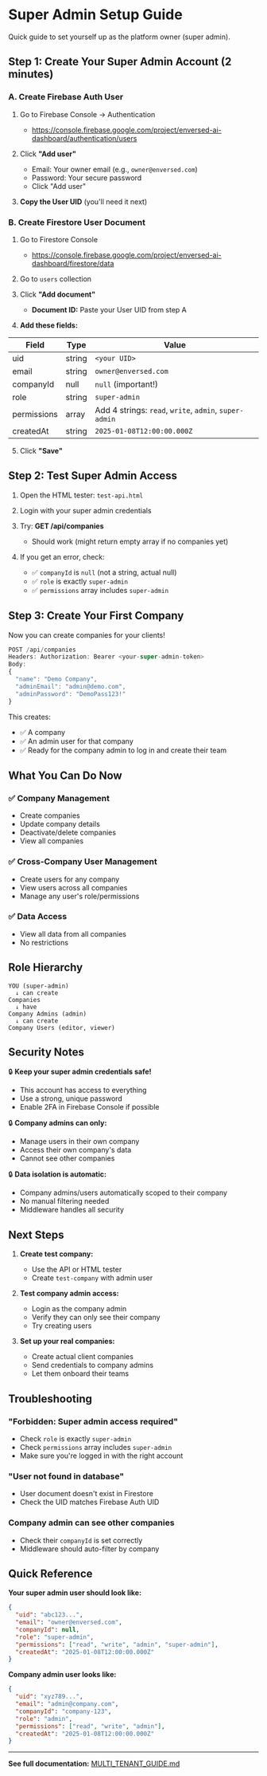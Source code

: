 # Super Admin Setup Guide

Quick guide to set yourself up as the platform owner (super admin).

## Step 1: Create Your Super Admin Account (2 minutes)

### A. Create Firebase Auth User

1. Go to Firebase Console → Authentication
   - https://console.firebase.google.com/project/enversed-ai-dashboard/authentication/users

2. Click **"Add user"**
   - Email: Your owner email (e.g., `owner@enversed.com`)
   - Password: Your secure password
   - Click "Add user"

3. **Copy the User UID** (you'll need it next)

### B. Create Firestore User Document

1. Go to Firestore Console
   - https://console.firebase.google.com/project/enversed-ai-dashboard/firestore/data

2. Go to `users` collection

3. Click **"Add document"**
   - **Document ID:** Paste your User UID from step A

4. **Add these fields:**

| Field | Type | Value |
|-------|------|-------|
| uid | string | `<your UID>` |
| email | string | `owner@enversed.com` |
| companyId | null | `null` (important!) |
| role | string | `super-admin` |
| permissions | array | Add 4 strings: `read`, `write`, `admin`, `super-admin` |
| createdAt | string | `2025-01-08T12:00:00.000Z` |

5. Click **"Save"**

## Step 2: Test Super Admin Access

1. Open the HTML tester: `test-api.html`

2. Login with your super admin credentials

3. Try: **GET /api/companies**
   - Should work (might return empty array if no companies yet)

4. If you get an error, check:
   - ✅ `companyId` is `null` (not a string, actual null)
   - ✅ `role` is exactly `super-admin`
   - ✅ `permissions` array includes `super-admin`

## Step 3: Create Your First Company

Now you can create companies for your clients!

```javascript
POST /api/companies
Headers: Authorization: Bearer <your-super-admin-token>
Body:
{
  "name": "Demo Company",
  "adminEmail": "admin@demo.com",
  "adminPassword": "DemoPass123!"
}
```

This creates:
- ✅ A company
- ✅ An admin user for that company
- ✅ Ready for the company admin to log in and create their team

## What You Can Do Now

### ✅ Company Management
- Create companies
- Update company details
- Deactivate/delete companies
- View all companies

### ✅ Cross-Company User Management
- Create users for any company
- View users across all companies
- Manage any user's role/permissions

### ✅ Data Access
- View all data from all companies
- No restrictions

## Role Hierarchy

```
YOU (super-admin)
  ↓ can create
Companies
  ↓ have
Company Admins (admin)
  ↓ can create
Company Users (editor, viewer)
```

## Security Notes

🔒 **Keep your super admin credentials safe!**
- This account has access to everything
- Use a strong, unique password
- Enable 2FA in Firebase Console if possible

🔒 **Company admins can only:**
- Manage users in their own company
- Access their own company's data
- Cannot see other companies

🔒 **Data isolation is automatic:**
- Company admins/users automatically scoped to their company
- No manual filtering needed
- Middleware handles all security

## Next Steps

1. **Create test company:**
   - Use the API or HTML tester
   - Create `test-company` with admin user

2. **Test company admin access:**
   - Login as the company admin
   - Verify they can only see their company
   - Try creating users

3. **Set up your real companies:**
   - Create actual client companies
   - Send credentials to company admins
   - Let them onboard their teams

## Troubleshooting

### "Forbidden: Super admin access required"
- Check `role` is exactly `super-admin`
- Check `permissions` array includes `super-admin`
- Make sure you're logged in with the right account

### "User not found in database"
- User document doesn't exist in Firestore
- Check the UID matches Firebase Auth UID

### Company admin can see other companies
- Check their `companyId` is set correctly
- Middleware should auto-filter by company

## Quick Reference

**Your super admin user should look like:**
```json
{
  "uid": "abc123...",
  "email": "owner@enversed.com",
  "companyId": null,
  "role": "super-admin",
  "permissions": ["read", "write", "admin", "super-admin"],
  "createdAt": "2025-01-08T12:00:00.000Z"
}
```

**Company admin user looks like:**
```json
{
  "uid": "xyz789...",
  "email": "admin@company.com",
  "companyId": "company-123",
  "role": "admin",
  "permissions": ["read", "write", "admin"],
  "createdAt": "2025-01-08T12:00:00.000Z"
}
```

---

**See full documentation:** [MULTI_TENANT_GUIDE.md](./MULTI_TENANT_GUIDE.md)
